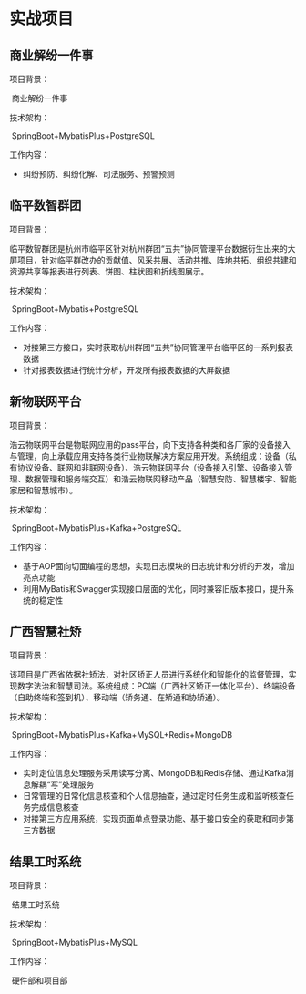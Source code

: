 # 实战项目

## 商业解纷一件事

项目背景：

​	商业解纷一件事

技术架构：

​	SpringBoot+MybatisPlus+PostgreSQL

工作内容：

- 纠纷预防、纠纷化解、司法服务、预警预测

## 临平数智群团

项目背景：

​	临平数智群团是杭州市临平区针对杭州群团“五共”协同管理平台数据衍生出来的大屏项目，针对临平群改办的贡献值、风采共展、活动共推、阵地共拓、组织共建和资源共享等报表进行列表、饼图、柱状图和折线图展示。

技术架构：

​	SpringBoot+Mybatis+PostgreSQL

工作内容：

- 对接第三方接口，实时获取杭州群团“五共”协同管理平台临平区的一系列报表数据
- 针对报表数据进行统计分析，开发所有报表数据的大屏数据

## 新物联网平台

项目背景：

​	浩云物联网平台是物联网应用的pass平台，向下支持各种类和各厂家的设备接入与管理，向上承载应用支持各类行业物联解决方案应用开发。系统组成：设备（私有协议设备、联网和非联网设备）、浩云物联网平台（设备接入引擎、设备接入管理、数据管理和服务端交互）和浩云物联网移动产品（智慧安防、智慧楼宇、智能家居和智慧城市）。

技术架构：

​	SpringBoot+MybatisPlus+Kafka+PostgreSQL

工作内容：

- 基于AOP面向切面编程的思想，实现日志模块的日志统计和分析的开发，增加亮点功能
- 利用MyBatis和Swagger实现接口层面的优化，同时兼容旧版本接口，提升系统的稳定性

## 广西智慧社矫

项目背景：

​	该项目是广西省依据社矫法，对社区矫正人员进行系统化和智能化的监督管理，实现数字法治和智慧司法。系统组成：PC端（广西社区矫正一体化平台）、终端设备（自助终端和签到机）、移动端（矫务通、在矫通和协矫通）。

技术架构：

​	SpringBoot+MybatisPlus+Kafka+MySQL+Redis+MongoDB

工作内容：

- 实时定位信息处理服务采用读写分离、MongoDB和Redis存储、通过Kafka消息解耦“写”处理服务
- 日常管理的日常化信息核查和个人信息抽查，通过定时任务生成和监听核查任务完成信息核查
- 对接第三方应用系统，实现页面单点登录功能、基于接口安全的获取和同步第三方数据

## 结果工时系统

项目背景：

​	结果工时系统

技术架构：

​	SpringBoot+MybatisPlus+MySQL

工作内容：

​	硬件部和项目部